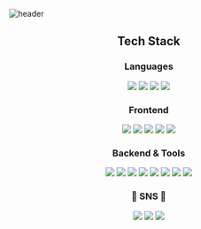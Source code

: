 ![header](https://capsule-render.vercel.app/api?type=waving&color=auto&height=300&section=header&text=Welcome&fontSize=90&animationfadeIn&fontAlignY=38&desc=Hyejin's%20GitHub%20Profile&descAlignY=51&descAlign=62)
<h2 align="center"> Tech Stack </h2>

<h3 align="center"> Languages </h3>
<p align="center"> 
  <img src="https://img.shields.io/badge/python-%233776AB?style=for-the-badge&logo=python&logoColor=white">
  <img src="https://img.shields.io/badge/java-%23007396?style=for-the-badge&logo=java&logoColor=white">
  <img src="https://img.shields.io/badge/R-%23276DC3?style=for-the-badge&logo=r&logoColor=white">
  <img src="https://img.shields.io/badge/javascript-%23F7DF1E?style=for-the-badge&logo=javascript&logoColor=black">
</p>

<h3 align="center"> Frontend </h3>
<p align="center">
  <img src="https://img.shields.io/badge/ajax-%230A0A0A?style=for-the-badge&logo=ajax&logoColor=white">
  <img src="https://img.shields.io/badge/bootstrap-%237952B3?style=for-the-badge&logo=bootstrap&logoColor=white">
  <img src="https://img.shields.io/badge/css3-%231572B6?style=for-the-badge&logo=css3&logoColor=white">
  <img src="https://img.shields.io/badge/html5-%23E34F26?style=for-the-badge&logo=html5&logoColor=white">
  <img src="https://img.shields.io/badge/jquery-%230769AD?style=for-the-badge&logo=jquery&logoColor=white">
</p>

<h3 align="center"> Backend & Tools </h3>
<p align="center">
  <img src="https://img.shields.io/badge/django-%23092E20?style=for-the-badge&logo=django&logoColor=white">
  <img src="https://img.shields.io/badge/jsp-%230E83CD?style=for-the-badge&logo=java&logoColor=white">
  <img src="https://img.shields.io/badge/spring-%236DB33F?style=for-the-badge&logo=spring&logoColor=white">
  <img src="https://img.shields.io/badge/spring%20boot-%236DB33F?style=for-the-badge&logo=springboot&logoColor=white">
  <img src="https://img.shields.io/badge/mysql-%234479A1?style=for-the-badge&logo=mysql&logoColor=white">
  <img src="https://img.shields.io/badge/oracle-%23F80000?style=for-the-badge&logo=oracle&logoColor=white">
  <img src="https://img.shields.io/badge/git-%23F05032?style=for-the-badge&logo=git&logoColor=white">
  <img src="https://img.shields.io/badge/docker-%232496ED?style=for-the-badge&logo=docker&logoColor=white">
</p>

<h3 align="center"> 💌 SNS 💌 </h3>
<p align="center">
  <img src="https://img.shields.io/badge/velog-%2300C73C?style=for-the-badge&logo=velog&logoColor=white">
  <img src="https://img.shields.io/badge/gmail-%23D14836?style=for-the-badge&logo=gmail&logoColor=white">
  <img src="https://img.shields.io/badge/instagram-%23E4405F?style=for-the-badge&logo=instagram&logoColor=white">
</p>
